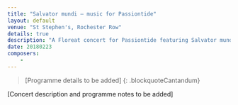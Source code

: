 ```yaml
---
title: "Salvator mundi – music for Passiontide"
layout: default
venue: "St Stephen's, Rochester Row"
details: true
description: "A Floreat concert for Passiontide featuring Salvator mundi and other music reflecting on Christ's passion."
date: 20180223
composers:
    - 
---
```


> [Programme details to be added]
{: .blockquoteCantandum}

[Concert description and programme notes to be added]
